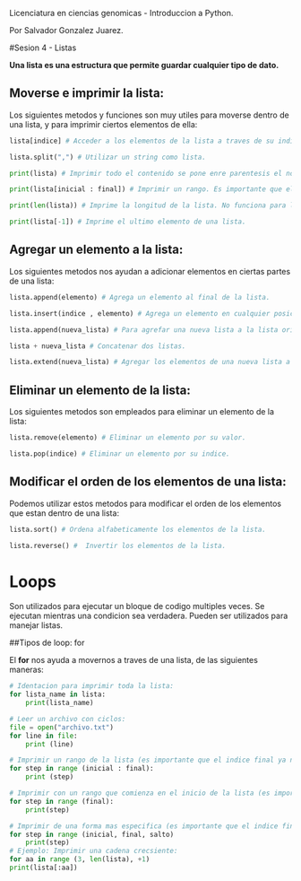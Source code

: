 Licenciatura en ciencias genomicas - Introduccion a Python.

Por Salvador Gonzalez Juarez.

#Sesion 4 - Listas

**Una lista es una estructura que permite guardar cualquier tipo de dato.**

## Moverse e imprimir la lista:

Los siguientes metodos y funciones son muy utiles para moverse dentro de una lista, y para imprimir ciertos elementos de ella:

```python
lista[indice] # Acceder a los elementos de la lista a traves de su indice.

lista.split(",") # Utilizar un string como lista.

print(lista) # Imprimir todo el contenido se pone enre parentesis el nombre de la lista.

print(lista[inicial : final]) # Imprimir un rango. Es importante que el indice final ya no pertenezca al rango.

print(len(lista)) # Imprime la longitud de la lista. No funciona para listas anidadas.

print(lista[-1]) # Imprime el ultimo elemento de una lista.
```

## Agregar un elemento a la lista:

Los siguientes metodos nos ayudan a adicionar elementos en ciertas partes de una lista:

```python
lista.append(elemento) # Agrega un elemento al final de la lista.

lista.insert(indice , elemento) # Agrega un elemento en cualquier posicion de la lista.

lista.append(nueva_lista) # Para agrefar una nueva lista a la lista original (lista anidada).

lista + nueva_lista # Concatenar dos listas.

lista.extend(nueva_lista) # Agregar los elementos de una nueva lista a la lista original.
```

## Eliminar un elemento de la lista:

Los siguientes metodos son empleados para eliminar un elemento de la lista:

```python
lista.remove(elemento) # Eliminar un elemento por su valor.

lista.pop(indice) # Eliminar un elemento por su indice.
```

## Modificar el orden de los elementos de una lista:

Podemos utilizar estos metodos para modificar el orden de los elementos que estan dentro de una lista:

```python
lista.sort() # Ordena alfabeticamente los elementos de la lista.

lista.reverse() #  Invertir los elementos de la lista.
```

# Loops

Son utilizados para ejecutar un bloque de codigo multiples veces. Se ejecutan mientras una condicion sea verdadera. Pueden ser utilizados para manejar listas.

##Tipos de loop: for

El **for** nos ayuda a movernos a traves de una lista, de las siguientes maneras:

```python
# Identacion para imprimir toda la lista:
for lista_name in lista:
	print(lista_name)

# Leer un archivo con ciclos:
file = open("archivo.txt")
for line in file:
	print (line)

# Imprimir un rango de la lista (es importante que el indice final ya no pertenezca al rango):
for step in range (inicial : final):
	print (step)

# Imprimir con un rango que comienza en el inicio de la lista (es importante que el indice final ya no pertenezca al rango):
for step in range (final):
	print(step)

# Imprimir de una forma mas especifica (es importante que el indice final ya no pertenezca al rango):
for step in range (inicial, final, salto)
	print(step)
# Ejemplo: Imprimir una cadena crecsiente:
for aa in range (3, len(lista), +1)
print(lista[:aa])
```
